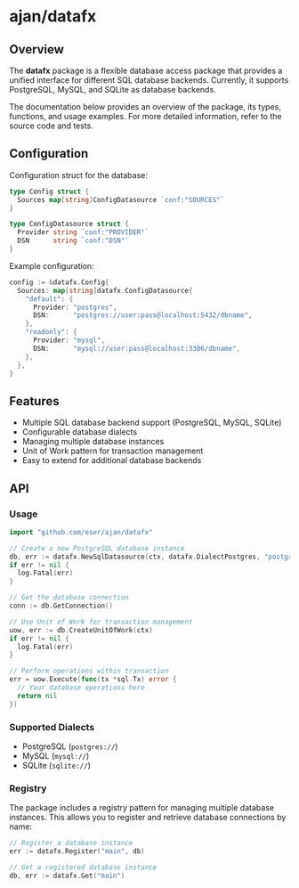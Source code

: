 # ajan/datafx

## Overview

The **datafx** package is a flexible database access package that provides a
unified interface for different SQL database backends. Currently, it supports
PostgreSQL, MySQL, and SQLite as database backends.

The documentation below provides an overview of the package, its types,
functions, and usage examples. For more detailed information, refer to the
source code and tests.

## Configuration

Configuration struct for the database:

```go
type Config struct {
  Sources map[string]ConfigDatasource `conf:"SOURCES"`
}

type ConfigDatasource struct {
  Provider string `conf:"PROVIDER"`
  DSN      string `conf:"DSN"`
}
```

Example configuration:

```go
config := &datafx.Config{
  Sources: map[string]datafx.ConfigDatasource{
    "default": {
      Provider: "postgres",
      DSN:      "postgres://user:pass@localhost:5432/dbname",
    },
    "readonly": {
      Provider: "mysql",
      DSN:      "mysql://user:pass@localhost:3306/dbname",
    },
  },
}
```

## Features

- Multiple SQL database backend support (PostgreSQL, MySQL, SQLite)
- Configurable database dialects
- Managing multiple database instances
- Unit of Work pattern for transaction management
- Easy to extend for additional database backends

## API

### Usage

```go
import "github.com/eser/ajan/datafx"

// Create a new PostgreSQL database instance
db, err := datafx.NewSqlDatasource(ctx, datafx.DialectPostgres, "postgres://localhost:5432/mydb")
if err != nil {
  log.Fatal(err)
}

// Get the database connection
conn := db.GetConnection()

// Use Unit of Work for transaction management
uow, err := db.CreateUnitOfWork(ctx)
if err != nil {
  log.Fatal(err)
}

// Perform operations within transaction
err = uow.Execute(func(tx *sql.Tx) error {
  // Your database operations here
  return nil
})
```

### Supported Dialects

- PostgreSQL (`postgres://`)
- MySQL (`mysql://`)
- SQLite (`sqlite://`)

### Registry

The package includes a registry pattern for managing multiple database
instances. This allows you to register and retrieve database connections by
name:

```go
// Register a database instance
err := datafx.Register("main", db)

// Get a registered database instance
db, err := datafx.Get("main")
```
